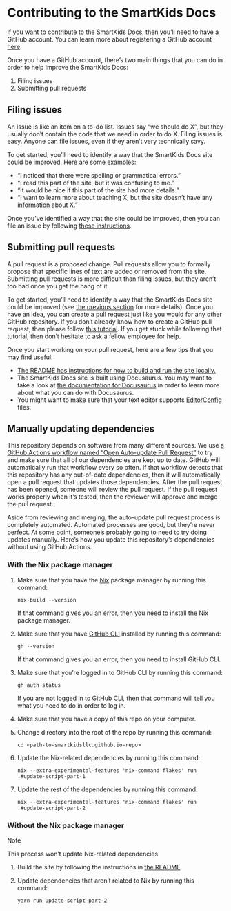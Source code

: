 # Contributing to the SmartKids Docs

If you want to contribute to the SmartKids Docs, then you’ll need to have a GitHub account. You can learn more about registering a GitHub account [here](https://docs.github.com/en/get-started/start-your-journey/creating-an-account-on-github).

Once you have a GitHub account, there’s two main things that you can do in order to help improve the SmartKids Docs:

1. Filing issues
2. Submitting pull requests

## Filing issues

An issue is like an item on a to-do list. Issues say “we should do X”, but they usually don’t contain the code that we need in order to do X. Filing issues is easy. Anyone can file issues, even if they aren’t very technically savy.

To get started, you’ll need to identify a way that the SmartKids Docs site could be improved. Here are some examples:

-   “I noticed that there were spelling or grammatical errors.”
-   “I read this part of the site, but it was confusing to me.”
-   “It would be nice if this part of the site had more details.”
-   “I want to learn more about teaching X, but the site doesn’t have any information about X.”

Once you’ve identified a way that the site could be improved, then you can file an issue by following [these instructions](https://docs.github.com/en/issues/tracking-your-work-with-issues/creating-an-issue).

## Submitting pull requests

A pull request is a proposed change. Pull requests allow you to formally propose that specific lines of text are added or removed from the site. Submitting pull requests is more difficult than filing issues, but they aren’t too bad once you get the hang of it.

To get started, you’ll need to identify a way that the SmartKids Docs site could be improved (see [the previous section](#filing-issues) for more details). Once you have an idea, you can create a pull request just like you would for any other GitHub repository. If you don’t already know how to create a GitHub pull request, then please follow [this tutorial](https://www.digitalocean.com/community/tutorials/how-to-create-a-pull-request-on-github). If you get stuck while following that tutorial, then don’t hesitate to ask a fellow employee for help.

Once you start working on your pull request, here are a few tips that you may find useful:

-   [The README has instructions for how to build and run the site locally.](./README.md#building-and-previewing-the-site-locally)
-   The SmartKids Docs site is built using Docusaurus. You may want to take a look at [the documentation for Docusaurus](https://docusaurus.io/docs) in order to learn more about what you can do with Docusaurus.
-   You might want to make sure that your text editor supports [EditorConfig](https://editorconfig.org) files.

## Manually updating dependencies

This repository depends on software from many different sources. We use [a GitHub Actions workflow named “Open Auto-update Pull Request”](.github/workflows/auto-update-prs.yml) to try and make sure that all of our dependencies are kept up to date. GitHub will automatically run that workflow every so often. If that workflow detects that this repository has any out-of-date dependencies, then it will automatically open a pull request that updates those dependencies. After the pull request has been opened, someone will review the pull request. If the pull request works properly when it’s tested, then the reviewer will approve and merge the pull request.

Aside from reviewing and merging, the auto-update pull request process is completely automated. Automated processes are good, but they’re never perfect. At some point, someone’s probably going to need to try doing updates manually. Here’s how you update this repository’s dependencies without using GitHub Actions.

### With the Nix package manager

1. Make sure that you have the [Nix](https://nix.dev) package manager by running this command:

    ```
    nix-build --version
    ```

    If that command gives you an error, then you need to install the Nix package manager.

2. Make sure that you have [GitHub CLI](https://cli.github.com) installed by running this command:

    ```
    gh --version
    ```

    If that command gives you an error, then you need to install GitHub CLI.

3. Make sure that you’re logged in to GitHub CLI by running this command:

    ```
    gh auth status
    ```

    If you are not logged in to GitHub CLI, then that command will tell you
    what you need to do in order to log in.

4. Make sure that you have a copy of this repo on your computer.

5. Change directory into the root of the repo by running this command:

    ```
    cd <path-to-smartkidsllc.github.io-repo>
    ```

6. Update the Nix-related dependencies by running this command:

    ```
    nix --extra-experimental-features 'nix-command flakes' run .#update-script-part-1
    ```

7. Update the rest of the dependencies by running this command:

    ```
    nix --extra-experimental-features 'nix-command flakes' run .#update-script-part-2
    ```

### Without the Nix package manager

> [!NOTE]
> This process won’t update Nix-related dependencies.

1. Build the site by following the instructions in [the README](./README.md).

2. Update dependencies that aren’t related to Nix by running this command:

    ```
    yarn run update-script-part-2
    ```
